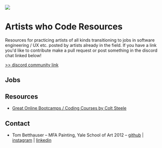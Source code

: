 ![](https://knoxoakville.com/1833/wp-content/uploads/2015/08/crayons-banner.jpg)

# Artists who Code Resources

Resources for practicing artists of all kinds transitioning to jobs in software engineering / UX etc. posted by artists already in the field. If you have a link you'd like to contribute make a pull request or post something in the discord chat linked below!

[>> discord community link](https://discord.gg/t2sVADPt)

## Jobs

## Resources

* [Great Online Bootcamps / Coding Courses by Colt Steele](https://www.udemy.com/user/coltsteele/)

## Contact

* Tom Betthauser – MFA Painting, Yale School of Art 2012 – [github](https://github.com/tombetthauser/) | [instagram](http://instagram.com/tombetthauser/) | [linkedin](https://www.linkedin.com/in/tombetthauser/)

<!-- 

Some Artists who Code?

https://www.culturefoundry.com/

https://www.linkedin.com/in/kate-ruggeri/

https://www.linkedin.com/in/mbroach/

https://www.linkedin.com/in/chriskeith/

https://www.linkedin.com/school/yale-university/people/?facetCurrentFunction=8&keywords=MFA%2Csoftware%20engineer 

-->
